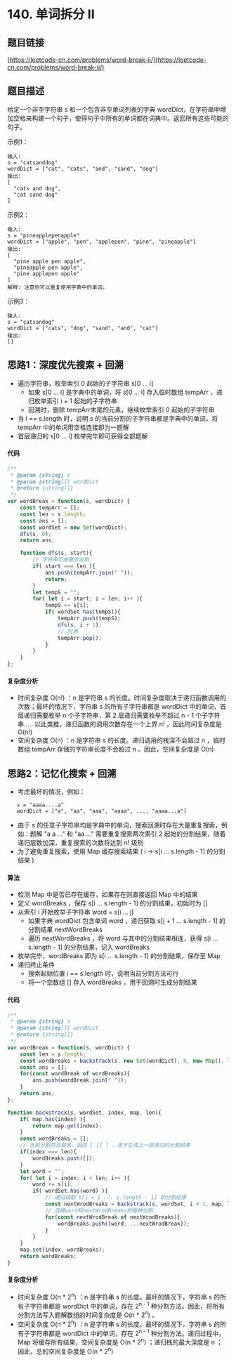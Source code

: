 # 140. 单词拆分 II

## 题目链接
[https://leetcode-cn.com/problems/word-break-ii/](https://leetcode-cn.com/problems/word-break-ii/)

## 题目描述
给定一个非空字符串 s 和一个包含非空单词列表的字典 wordDict，在字符串中增加空格来构建一个句子，使得句子中所有的单词都在词典中。返回所有这些可能的句子。

示例1：
```
输入:
s = "catsanddog"
wordDict = ["cat", "cats", "and", "sand", "dog"]
输出:
[
  "cats and dog",
  "cat sand dog"
]
```

示例2：
```
输入:
s = "pineapplepenapple"
wordDict = ["apple", "pen", "applepen", "pine", "pineapple"]
输出:
[
  "pine apple pen apple",
  "pineapple pen apple",
  "pine applepen apple"
]
解释: 注意你可以重复使用字典中的单词。
```

示例3：
```
输入:                             
s = "catsandog"
wordDict = ["cats", "dog", "sand", "and", "cat"]
输出:
[]
```

## 思路1：深度优先搜索 + 回溯
 - 遍历字符串，枚举索引 0 起始的子字符串 s[0 ... i]
    - 如果 s[0 ... i] 是字典中的单词，将 s[0 ... i] 存入临时数组 tempArr ，递归枚举索引 i + 1 起始的子字符串
    - 回溯时，删除 tempArr末尾的元素，继续枚举索引 0 起始的子字符串
 - 当 i == s.length 时，说明 s 的当前分割的子字符串都是字典中的单词，将 tempArr 中的单词用空格连接即为一题解
 - 首层递归的 s[0 ... i] 枚举完毕即可获得全部题解

#### 代码
```javascript
/**
 * @param {string} s
 * @param {string[]} wordDict
 * @return {string[]}
 */
var wordBreak = function(s, wordDict) {
    const tempArr = [];
    const len = s.length;
    const ans = [];
    const wordSet = new Set(wordDict);
    dfs(s, 0);
    return ans;

    function dfs(s, start){
        // 字符串可按要求分割
        if( start === len ){
            ans.push(tempArr.join(" "));
            return;
        }
        let tempS = "";
        for( let i = start; i < len; i++ ){
            tempS += s[i];
            if( wordSet.has(tempS)){
                tempArr.push(tempS);
                dfs(s, i + 1);
                // 回溯
                tempArr.pop();
            }
        }
    }
};
```

#### 复杂度分析
 - 时间复杂度 O(n!) ：n 是字符串 s 的长度。时间复杂度取决于递归函数调用的次数；最坏的情况下，字符串 s 的所有子字符串都是 wordDict 中的单词，首层递归需要枚举 n 个子字符串，第 2 层递归需要枚举不超过 n - 1 个子字符串……以此类推，递归函数的调用次数存在一个上界 n! ，因此时间复杂度是 O(n!)
 - 空间复杂度 O(n) ：n 是字符串 s 的长度。递归调用的桟深不会超过 n ，临时数组 tempArr 存储的字符串长度不会超过 n 。因此，空间复杂度是 O(n)

## 思路2：记忆化搜索 + 回溯
 - 考虑最坏的情况，例如：
 ```
    s = "aaaa....a"
    wordDict = ["a", "aa", "aaa", "aaaa", ..., "aaaa...a"]
 ```
 - 由于 s 的任意子字符串均是字典中的单词，搜索回溯时存在大量重复搜索，例如：题解 "a a ..." 和 "aa ..." 需要重复搜索两次索引 2 起始的分割结果，随着递归层数加深，重复搜索的次数将达到 n! 级别
 - 为了避免重复搜索，使用 Map 缓存搜索结果 ( i -> s[i ... s.length - 1] 的分割结果 )

#### 算法
 - 检测 Map 中是否已存在缓存，如果存在则直接返回 Map 中的结果
 - 定义 wordBreaks ，保存 s[i ... s.length - 1] 的分割结果，初始时为 []
 - 从索引 i 开始枚举子字符串 word = s[i ... j] 
   - 如果字典 wordDict 包含单词 word ，递归获取 s[j + 1 ... s.length - 1] 的分割结果 nextWordBreaks
   - 遍历 nextWordBreaks ，将 word 与其中的分割结果相连，获得 s[i ... s.length - 1] 的分割结果，记入 wordBreaks
 - 枚举完毕，wordBreaks 即为 s[i ... s.length - 1] 的分割结果，保存至 Map
 - 递归终止条件
   - 搜索起始位置 i == s.length 时，说明当前分割方法可行
   - 将一个空数组 [] 存入 wordBreaks ，用于回溯时生成分割结果

#### 代码
```javascript
/**
 * @param {string} s
 * @param {string[]} wordDict
 * @return {string[]}
 */
var wordBreak = function(s, wordDict) {
    const len = s.length;
    const wordBreaks = backstrack(s, new Set(wordDict), 0, new Map(), len);
    const ans = [];
    for(const wordBreak of wordBreaks){
        ans.push(wordBreak.join(" "));
    }
    return ans;
};

function backstrack(s, wordSet, index, map, len){
    if( map.has(index) ){
        return map.get(index);
    }
    const wordBreaks = [];
    // 当前分割符合题意，返回 [ [] ] ，用于生成上一层递归的分割结果
    if(index === len){
        wordBreaks.push([]);
    }
    let word = "";
    for( let i = index; i < len; i++ ){
        word += s[i];
        if( wordSet.has(word) ){
            // 递归获取 s[i + 1 ... s.length - 1] 的分割结果
            const nextWrodBreaks = backstrack(s, wordSet, i + 1, map, len);
            // 连接word和nextWrodBreaks的每种分割
            for(const nextWrodBreak of nextWrodBreaks){
                wordBreaks.push([word, ...nextWrodBreak]);
            }
        }
    }
    map.set(index, wordBreaks);
    return wordBreaks;
}
```

#### 复杂度分析
 - 时间复杂度 O(n * 2<sup>n</sup>) ：n 是字符串 s 的长度。最坏的情况下，字符串 s 的所有子字符串都是 wordDict 中的单词，存在 2<sup>n - 1</sup> 种分割方法。因此，将所有分割方法写入题解数组的时间复杂度是 O(n * 2<sup>n</sup>) 。
 - 空间复杂度 O(n * 2<sup>n</sup>) ：n 是字符串 s 的长度。最坏的情况下，字符串 s 的所有子字符串都是 wordDict 中的单词，存在 2<sup>n - 1</sup> 种分割方法。递归过程中，Map 将缓存所有结果，空间复杂度是 O(n * 2<sup>n</sup>) ；递归栈的最大深度是 n ；因此，总的空间复杂度是 O(n * 2<sup>n</sup>)